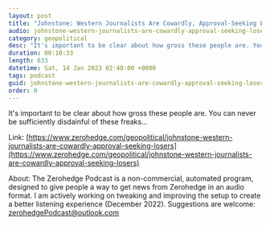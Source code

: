 ```yaml
---
layout: post
title: "Johnstone: Western Journalists Are Cowardly, Approval-Seeking Losers"
audio: johnstone-western-journalists-are-cowardly-approval-seeking-losers-0
category: geopolitical
desc: "It's important to be clear about how gross these people are. You can never be sufficiently disdainful of these freaks..."
duration: 00:10:33
length: 633
datetime: Sat, 14 Jan 2023 02:40:00 +0000
tags: podcast
guid: johnstone-western-journalists-are-cowardly-approval-seeking-losers-0
order: 0
---
```

It's important to be clear about how gross these people are. You can never be sufficiently disdainful of these freaks...

Link: [https://www.zerohedge.com/geopolitical/johnstone-western-journalists-are-cowardly-approval-seeking-losers](https://www.zerohedge.com/geopolitical/johnstone-western-journalists-are-cowardly-approval-seeking-losers)

About: The Zerohedge Podcast is a non-commercial, automated program, designed to give people a way to get news from Zerohedge in an audio format.  I am actively working on tweaking and improving the setup to create a better listening experience (December 2022).  Suggestions are welcome: [zerohedgePodcast@outlook.com](mailto:zerohedgePodcast@outlook.com)